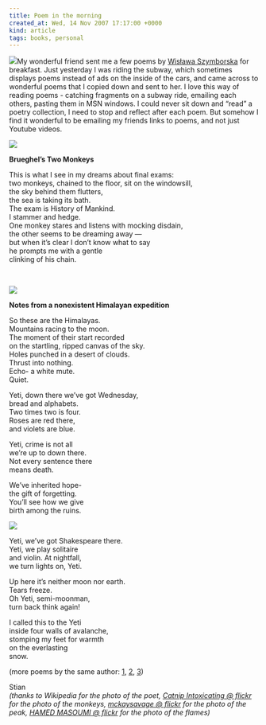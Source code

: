 ```yaml
---
title: Poem in the morning
created_at: Wed, 14 Nov 2007 17:17:00 +0000
kind: article
tags: books, personal
---
```


![](http://upload.wikimedia.org/wikipedia/commons/thumb/3/3f/Szymborska.jpg/260px-Szymborska.jpg)My
wonderful friend sent me a few poems by [Wisława
Szymborska](http://en.wikipedia.org/wiki/Wislawa_Szymborska) for
breakfast. Just yesterday I was riding the subway, which sometimes
displays poems instead of ads on the inside of the cars, and came across
to wonderful poems that I copied down and sent to her. I love this way
of reading poems - catching fragments on a subway ride, emailing each
others, pasting them in MSN windows. I could never sit down and “read” a
poetry collection, I need to stop and reflect after each poem. But
somehow I find it wonderful to be emailing my friends links to poems,
and not just Youtube videos.

**![](http://farm1.static.flickr.com/112/294622423_e14170f41c_m.jpg)**

**Brueghel’s Two Monkeys**

This is what I see in my dreams about final exams:\
 two monkeys, chained to the floor, sit on the windowsill,\
 the sky behind them flutters,\
 the sea is taking its bath.\
 The exam is History of Mankind.\
 I stammer and hedge.\
 One monkey stares and listens with mocking disdain,\
 the other seems to be dreaming away —\
 but when it’s clear I don’t know what to say\
 he prompts me with a gentle\
 clinking of his chain.

 

**![](http://farm1.static.flickr.com/206/499173450_3f289c0455_m.jpg)**

**Notes from a nonexistent Himalayan expedition**

So these are the Himalayas.\
 Mountains racing to the moon.\
 The moment of their start recorded\
 on the startling, ripped canvas of the sky.\
 Holes punched in a desert of clouds.\
 Thrust into nothing.\
 Echo- a white mute.\
 Quiet.

Yeti, down there we’ve got Wednesday,\
 bread and alphabets.\
 Two times two is four.\
 Roses are red there,\
 and violets are blue.

Yeti, crime is not all\
 we’re up to down there.\
 Not every sentence there\
 means death.

We’ve inherited hope-\
 the gift of forgetting.\
 You’ll see how we give\
 birth among the ruins.

![](http://farm1.static.flickr.com/226/494768531_32ff2395fa_m.jpg)

Yeti, we’ve got Shakespeare there.\
 Yeti, we play solitaire\
 and violin. At nightfall,\
 we turn lights on, Yeti.

Up here it’s neither moon nor earth.\
 Tears freeze.\
 Oh Yeti, semi-moonman,\
 turn back think again!

I called this to the Yeti\
 inside four walls of avalanche,\
 stomping my feet for warmth\
 on the everlasting\
 snow.

(more poems by the same author: [1](http://www.polishworld.com/wsz/),
[2](http://www.mission.net/poland/warsaw/literature/poems/cat.htm),
[3](http://www.blesok.com.mk/tekst.asp?lang=eng&tekst=428))

Stian\
 *(thanks to Wikipedia for the photo of the poet, [Catnip Intoxicating @
flickr](http://flickr.com/photos/davidskitten/) for the photo of the
monkeys, [mckaysavage @ flickr](http://flickr.com/photos/mckaysavage/)
for the photo of the peak, [HAMED MASOUMI @
flickr](http://flickr.com/photos/hamedmasoumi/) for the photo of the
flames)*
